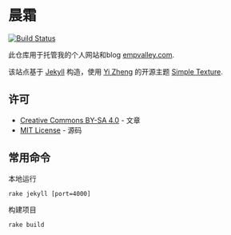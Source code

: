 # 晨霜

[![Build Status](https://travis-ci.org/v191211/v191211.github.io.svg?branch=main)](https://travis-ci.org/github/v191211/v191211.github.io)

此仓库用于托管我的个人网站和blog [empvalley.com](https://empvalley.com).

该站点基于 [Jekyll](http://jekyllrb.com/) 构造，使用 [Yi Zheng](https://yizeng.me/) 的开源主题 [Simple Texture](https://github.com/yizeng/jekyll-theme-simple-texture).

## 许可
- [Creative Commons BY-SA 4.0](http://creativecommons.org/licenses/by-sa/4.0/) - 文章
- [MIT License](https://github.com/v191211/v191211.github.io/raw/main/LICENSE) - 源码

## 常用命令

本地运行

    rake jekyll [port=4000]

构建项目

    rake build
